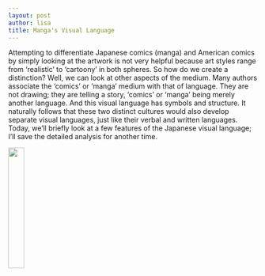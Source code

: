 ```yaml
---
layout: post
author: lisa
title: Manga's Visual Language
---
```


Attempting to differentiate Japanese comics (manga) and American comics by simply looking at the artwork is not very helpful because art styles range from ‘realistic’ to ‘cartoony’ in both spheres. So how do we create a distinction? Well, we can look at other aspects of the medium. Many authors associate the ‘comics’ or ‘manga’ medium with that of language. They are not drawing; they are telling a story, ‘comics’ or ‘manga’ being merely another language. And this visual language has symbols and structure. It naturally follows that these two distinct cultures would also develop separate visual languages, just like their verbal and written languages. Today, we’ll briefly look at a few features of the Japanese visual language; I’ll save the detailed analysis for another time.

<img src='../../../assets/images/manga101/flowers.jpg' height='25%' width='25%'/> 
